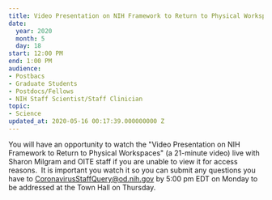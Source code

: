 ```yaml
---
title: Video Presentation on NIH Framework to Return to Physical Workspaces
date:
  year: 2020
  month: 5
  day: 18
start: 12:00 PM
end: 1:00 PM
audience:
- Postbacs
- Graduate Students
- Postdocs/Fellows
- NIH Staff Scientist/Staff Clinician
topic:
- Science
updated_at: 2020-05-16 00:17:39.000000000 Z
---
```

You will have an opportunity to watch the \"Video Presentation on NIH
Framework to Return to Physical Workspaces\" (a 21-minute video) live
with Sharon Milgram and OITE staff if you are unable to view it for
access reasons.  It is important you watch it so you can submit any
questions you have to
[CoronavirusStaffQuery@od.nih.gov](mailto:CoronavirusStaffQuery@od.nih.gov)
by 5:00 pm EDT on Monday to be addressed at the Town Hall on Thursday.
